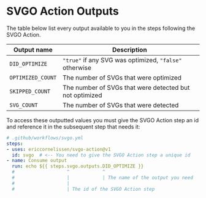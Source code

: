 # SVGO Action Outputs

The table below list every output available to you in the steps following the
SVGO Action.

| Output name       | Description                                             |
| ----------------- | ------------------------------------------------------- |
| `DID_OPTIMIZE`    | `"true"` if any SVG was optimized, `"false"` otherwise  |
| `OPTIMIZED_COUNT` | The number of SVGs that were optimized                  |
| `SKIPPED_COUNT`   | The number of SVGs that were detected but not optimized |
| `SVG_COUNT`       | The number of SVGs that were detected                   |

To access these outputted values you must give the SVGO Action step an id and
reference it in the subsequent step that needs it:

```yml
# .github/workflows/svgo.yml
steps:
- uses: ericcornelissen/svgo-action@v1
  id: svgo  # <-- You need to give the SVGO Action step a unique id
- name: Consume output
  run: echo ${{ steps.svgo.outputs.DID_OPTIMIZE }}
  #                   ^            ^
  #                   |            | The name of the output you need
  #                   |
  #                   | The id of the SVGO Action step
```
